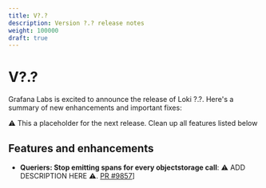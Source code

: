 ```yaml
---
title: V?.?
description: Version ?.? release notes
weight: 100000
draft: true
---
```


# V?.?
Grafana Labs is excited to announce the release of Loki ?.?. Here's a summary of new enhancements and important fixes:

:warning: This a placeholder for the next release. Clean up all features listed below

## Features and enhancements


-  **Queriers: Stop emitting spans for every objectstorage call**: :warning: ADD DESCRIPTION HERE :warning:. [PR #9857](https://github.com/grafana/loki/pull/9857)]